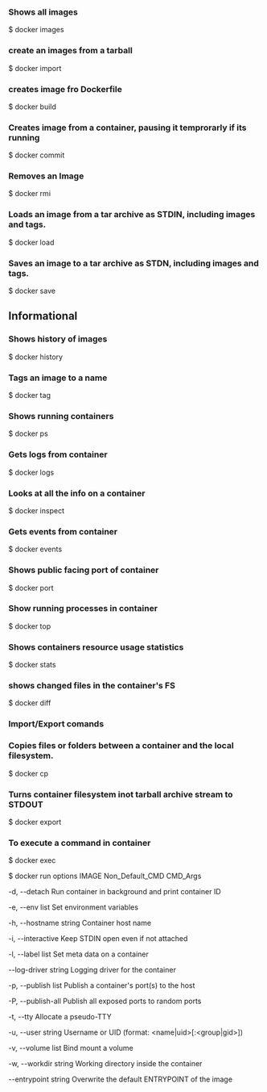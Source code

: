 ### Shows all images
$ docker images

### create an images from a tarball

$ docker import

### creates image fro Dockerfile

$ docker build

### Creates image from a container, pausing it temprorarly if its running

$ docker commit

### Removes an Image

$ docker rmi

### Loads an image from a tar archive as STDIN, including images and tags.

$ docker load

### Saves an image to a tar archive as STDN, including images and tags.
$ docker save


## Informational
### Shows history of images

$ docker history

### Tags an image to a name

$ docker tag

### Shows running containers

$ docker ps

### Gets logs from container

$ docker logs

### Looks at all the info on a container

$ docker inspect

### Gets events from container

$ docker events

### Shows public facing port of container

$ docker port

### Show running processes in container

$ docker top

### Shows containers resource usage statistics

$ docker stats

### shows changed files in the container's FS

$ docker diff

### Import/Export comands

### Copies files or folders between a container and the local filesystem.

$ docker cp

### Turns container filesystem inot tarball archive stream to STDOUT

$ docker export

### To execute a command in container

$ docker exec

$ docker run options IMAGE Non_Default_CMD CMD_Args

  -d, --detach                         Run container in background and print container ID
  
  -e, --env list                       Set environment variables
  
  -h, --hostname string                Container host name
  
  -i, --interactive                    Keep STDIN open even if not attached
  
  -l, --label list                     Set meta data on a container
  
  --log-driver string              Logging driver for the container
      
  -p, --publish list                   Publish a container's port(s) to the host
  
  -P, --publish-all                    Publish all exposed ports to random ports
  
  -t, --tty                            Allocate a pseudo-TTY
  
  -u, --user string                    Username or UID (format: <name|uid>[:<group|gid>])
  
  -v, --volume list                    Bind mount a volume
  
  -w, --workdir string                 Working directory inside the container
  
  --entrypoint string              Overwrite the default ENTRYPOINT of the image


